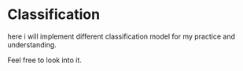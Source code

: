 # Classification

here i will implement different classification model for my practice and understanding.

Feel free to look into it.

